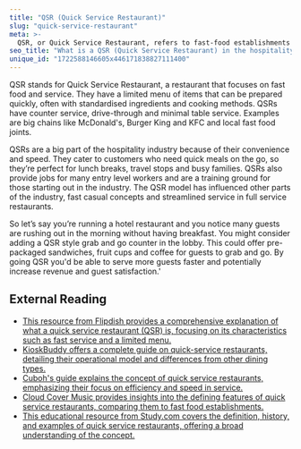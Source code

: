 ```yaml
---
title: "QSR (Quick Service Restaurant)"
slug: "quick-service-restaurant"
meta: >-
  QSR, or Quick Service Restaurant, refers to fast-food establishments that offer speedy service, limited menus, and affordable prices, focusing on convenience and efficiency.
seo_title: "What is a QSR (Quick Service Restaurant) in the hospitality industry?"
unique_id: "1722588146605x446171838827111400"
---
```


QSR stands for Quick Service Restaurant, a restaurant that focuses on fast food and service. They have a limited menu of items that can be prepared quickly, often with standardised ingredients and cooking methods. QSRs have counter service, drive-through and minimal table service. Examples are big chains like McDonald's, Burger King and KFC and local fast food joints.

QSRs are a big part of the hospitality industry because of their convenience and speed. They cater to customers who need quick meals on the go, so they’re perfect for lunch breaks, travel stops and busy families. QSRs also provide jobs for many entry level workers and are a training ground for those starting out in the industry. The QSR model has influenced other parts of the industry, fast casual concepts and streamlined service in full service restaurants.

So let’s say you’re running a hotel restaurant and you notice many guests are rushing out in the morning without having breakfast. You might consider adding a QSR style grab and go counter in the lobby. This could offer pre-packaged sandwiches, fruit cups and coffee for guests to grab and go. By going QSR you'd be able to serve more guests faster and potentially increase revenue and guest satisfaction.'

## External Reading

- [This resource from Flipdish provides a comprehensive explanation of what a quick service restaurant (QSR) is, focusing on its characteristics such as fast service and a limited menu.](https://www.flipdish.com/us/resources/blog/qsr-meaning-quick-service-restaurant)
- [KioskBuddy offers a complete guide on quick-service restaurants, detailing their operational model and differences from other dining types.](https://www.kioskbuddy.app/blog/what-is-a-quick-service-restaurant)
- [Cuboh's guide explains the concept of quick service restaurants, emphasizing their focus on efficiency and speed in service.](https://www.cuboh.com/blog/quick-service-restaurant)
- [Cloud Cover Music provides insights into the defining features of quick service restaurants, comparing them to fast food establishments.](https://cloudcovermusic.com/blog/qsr-meaning)
- [This educational resource from Study.com covers the definition, history, and examples of quick service restaurants, offering a broad understanding of the concept.](https://study.com/academy/lesson/what-is-a-quick-service-restaurant.html)